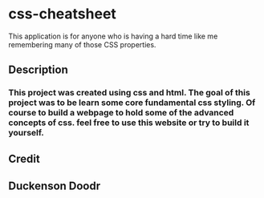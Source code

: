 # css-cheatsheet
This application is for anyone who is having a hard time like me remembering many of those CSS properties.

## Description
### This project was created using css and html. The goal of this project was to be learn some core fundamental css styling. Of course to build a webpage to hold some of the advanced concepts of css. feel free to use this website or try to build it yourself.


## Credit

## Duckenson Doodr